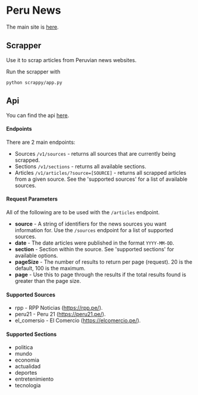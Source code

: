 <h1>Peru News</h1>

The main site is [here](https://www.perunews.xyz/).


<h2>Scrapper</h2>

Use it to scrap articles from Peruvian news websites.

Run the scrapper with

    python scrappy/app.py


<h2>Api</h2>

You can find the api [here](https://api.perunews.xyz/v1/sources).

<h4>Endpoints</h4>
There are 2 main endpoints:

 * Sources `/v1/sources` - returns all sources that are currently being scrapped.
 * Sections `/v1/sections` - returns all available sections.
 * Articles `/v1/articles/?source=[SOURCE]` - returns all scrapped articles from a given source. See the 'supported sources'
     for a list of available sources. 

<h4>Request Parameters</h4>

All of the following are to be used with the `/articles` endpoint.

 * **source** - A string of identifiers for the news sources you want information for. Use the `/sources` endpoint for a list
              of supported sources.
 * **date** - The date articles were published in the format `YYYY-MM-DD`.
 * **section** - Section within the source. See 'supported sections' for available options.
 * **pageSize** - The number of results to return per page (request). 20 is the default, 100 is the maximum.
 * **page** - Use this to page through the results if the total results found is greater than the page size.

<h4>Supported Sources</h4>

 * rpp - RPP Noticias (https://rpp.pe/).
 * peru21 - Peru 21 (https://peru21.pe/).
 * el_comersio - El Comercio (https://elcomercio.pe/).

<h4>Supported Sections</h4>

 * politica
 * mundo
 * economia
 * actualidad
 * deportes
 * entretenimiento
 * tecnologia
